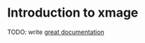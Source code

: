 # Introduction to xmage

TODO: write [great documentation](http://jacobian.org/writing/what-to-write/)
